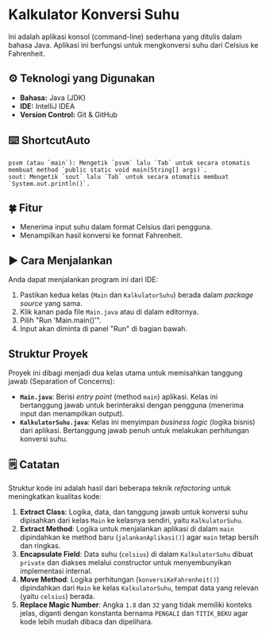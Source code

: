 # Kalkulator Konversi Suhu 

Ini adalah aplikasi konsol (command-line) sederhana yang ditulis dalam bahasa Java. Aplikasi ini berfungsi untuk mengkonversi suhu dari Celsius ke Fahrenheit.

## ⚙️ Teknologi yang Digunakan
* **Bahasa:** Java (JDK)
* **IDE:** IntelliJ IDEA
* **Version Control:** Git & GitHub

## ⌨️ ShortcutAuto
    psvm (atau `main`): Mengetik `psvm` lalu `Tab` untuk secara otomatis membuat method `public static void main(String[] args)`.
    sout: Mengetik `sout` lalu `Tab` untuk secara otomatis membuat `System.out.println()`.

## 🍀 Fitur

* Menerima input suhu dalam format Celsius dari pengguna.
* Menampilkan hasil konversi ke format Fahrenheit.

## ▶️ Cara Menjalankan

Anda dapat menjalankan program ini dari IDE:

1.  Pastikan kedua kelas (`Main` dan `KalkulatorSuhu`) berada dalam *package source* yang sama.
2.  Klik kanan pada file `Main.java` atau di dalam editornya.
3.  Pilih "Run 'Main.main()'".
4.  Input akan diminta di panel "Run" di bagian bawah.

## Struktur Proyek

Proyek ini dibagi menjadi dua kelas utama untuk memisahkan tanggung jawab (Separation of Concerns):

* **`Main.java`**: Berisi *entry point* (method `main`) aplikasi. Kelas ini bertanggung jawab untuk berinteraksi dengan pengguna (menerima input dan menampilkan output).
* **`KalkulatorSuhu.java`**: Kelas ini menyimpan *business logic* (logika bisnis) dari aplikasi. Bertanggung jawab penuh untuk melakukan perhitungan konversi suhu.

## 🗒️ Catatan

Struktur kode ini adalah hasil dari beberapa teknik *refactoring* untuk meningkatkan kualitas kode:

1.  **Extract Class**: Logika, data, dan tanggung jawab untuk konversi suhu dipisahkan dari kelas `Main` ke kelasnya sendiri, yaitu `KalkulatorSuhu`.
2.  **Extract Method**: Logika untuk menjalankan aplikasi di dalam `main` dipindahkan ke method baru (`jalankanAplikasi()`) agar `main` tetap bersih dan ringkas.
3.  **Encapsulate Field**: Data suhu (`celsius`) di dalam `KalkulatorSuhu` dibuat `private` dan diakses melalui constructor untuk menyembunyikan implementasi internal.
4.  **Move Method**: Logika perhitungan (`konversiKeFahrenheit()`) dipindahkan dari `Main` ke kelas `KalkulatorSuhu`, tempat data yang relevan (yaitu `celsius`) berada.
5.  **Replace Magic Number**: Angka `1.8` dan `32` yang tidak memiliki konteks jelas, diganti dengan konstanta bernama `PENGALI` dan `TITIK_BEKU` agar kode lebih mudah dibaca dan dipelihara.
